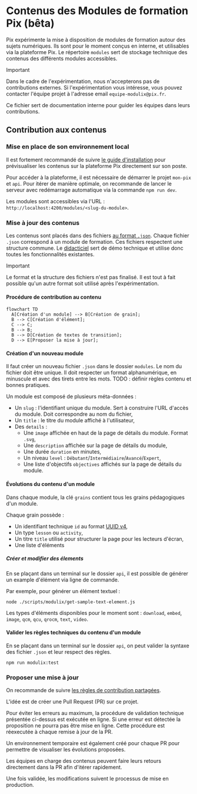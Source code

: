 # Contenus des Modules de formation Pix (bêta)

Pix expérimente la mise à disposition de modules de formation autour des sujets numériques. Ils sont pour le moment conçus en interne, et utilisables via la plateforme Pix. Le répertoire `modules` sert de stockage technique des contenus des différents modules accessibles.

> [!IMPORTANT]
> Dans le cadre de l'expérimentation, nous n'accepterons pas de contributions externes.
> Si l'expérimentation vous intéresse, vous pouvez contacter l'équipe projet à l'adresse email `equipe-modulix@pix.fr`.

Ce fichier sert de documentation interne pour guider les équipes dans leurs contributions.

## Contribution aux contenus

### Mise en place de son environnement local

Il est fortement recommandé de suivre [le guide d'installation](/INSTALLATION.md) pour prévisualiser les contenus sur la plateforme Pix directement sur son poste.

Pour accéder à la plateforme, il est nécessaire de démarrer le projet `mon-pix` et `api`. Pour itérer de manière optimale, on recommande de lancer le serveur avec redémarrage automatique via la commande `npm run dev`.

Les modules sont accessibles via l'URL : `http://localhost:4200/modules/<slug-du-module>`.

### Mise à jour des contenus

Les contenus sont placés dans des fichiers [au format `.json`](http://www.json.org/json-fr.html). Chaque fichier `.json` correspond à un module de formation. Ces fichiers respectent une structure commune. Le [didacticiel](./modules/didacticiel-modulix.json) sert de démo technique et utilise donc toutes les fonctionnalités existantes.

> [!IMPORTANT]
> Le format et la structure des fichiers n'est pas finalisé. Il est tout à fait possible qu'un autre format soit utilisé après l'expérimentation.

#### Procédure de contribution au contenu

```mermaid
flowchart TD
  A[Création d'un module] --> B[Création de grain];
  B --> C[Création d'élément];
  C --> C;
  B --> B;
  B --> D[Création de textes de transition];
  D --> E[Proposer la mise à jour];
```

#### Création d'un nouveau module

Il faut créer un nouveau fichier `.json` dans le dossier `modules`. Le nom du fichier doit être unique. Il doit respecter un format alphanumérique, en minuscule et avec des tirets entre les mots. TODO : définir règles contenu et bonnes pratiques.

Un module est composé de plusieurs méta-données :

- Un `slug` : l'identifiant unique du module. Sert à construire l'URL d'accès du module. Doit correspondre au nom du fichier,
- Un `title` : le titre du module affiché à l'utilisateur,
- Des `details` :
  - Une `image` affichée en haut de la page de détails du module. Format `.svg`,
  - Une `description` affichée sur la page de détails du module,
  - Une durée `duration` en minutes,
  - Un niveau `level` : `Débutant`/`Intermédiaire`/`Avancé`/`Expert`,
  - Une liste d'objectifs `objectives` affichés sur la page de détails du module.

#### Évolutions du contenu d'un module

Dans chaque module, la clé `grains` contient tous les grains pédagogiques d'un module.

Chaque grain possède :

- Un identifiant technique `id` au format [UUID v4](https://www.uuidgenerator.net/version4),
- Un type `lesson` ou `activity`,
- Un titre `title` utilisé pour structurer la page pour les lecteurs d'écran,
- Une liste d'éléments

##### Créer et modifier des élements

En se plaçant dans un terminal sur le dossier `api`, il est possible de générer un example d'élément via ligne de commande.

Par exemple, pour générer un élément textuel :

```shell
node ./scripts/modulix/get-sample-text-element.js
```

Les types d'éléments disponibles pour le moment sont : `download`, `embed`, `image`, `qcm`, `qcu`, `qrocm`, `text`, `video`.

#### Valider les règles techniques du contenu d'un module

En se plaçant dans un terminal sur le dossier `api`, on peut valider la syntaxe des fichier `.json` et leur respect des règles.

```shell
npm run modulix:test
```

### Proposer une mise à jour

On recommande de suivre [les règles de contribution partagées](/CONTRIBUTING.md).

L'idée est de créer une Pull Request (PR) sur ce projet.

Pour éviter les erreurs au maximum, la procédure de validation technique présentée ci-dessus est exécutée en ligne. Si une erreur est détectée la proposition ne pourra pas être mise en ligne. Cette procédure est réexecutée à chaque remise à jour de la PR.

Un environnement temporaire est également créé pour chaque PR pour permettre de visualiser les évolutions proposées.

Les équipes en charge des contenus peuvent faire leurs retours directement dans la PR afin d'itérer rapidement.

Une fois validée, les modifications suivent le processus de mise en production.
